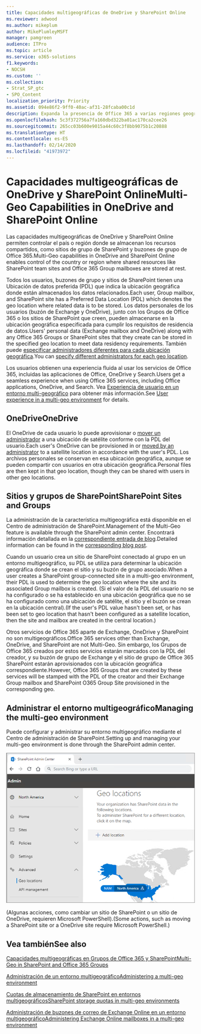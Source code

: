 ```yaml
---
title: Capacidades multigeográficas de OneDrive y SharePoint Online
ms.reviewer: adwood
ms.author: mikeplum
author: MikePlumleyMSFT
manager: pamgreen
audience: ITPro
ms.topic: article
ms.service: o365-solutions
f1.keywords:
- NOCSH
ms.custom: ''
ms.collection:
- Strat_SP_gtc
- SPO_Content
localization_priority: Priority
ms.assetid: 094e86f2-9ff0-40ac-af31-28fcaba00c1d
description: Expanda la presencia de Office 365 a varias regiones geográficas con las capacidades multigeográficas de OneDrive Online.
ms.openlocfilehash: 5c3f372756a7fa160dbd322ba01ac170ca2cee26
ms.sourcegitcommit: 265cc03b600e9015a44c60c3f8bb9075b1c20888
ms.translationtype: HT
ms.contentlocale: es-ES
ms.lasthandoff: 02/14/2020
ms.locfileid: "41973972"
---
```

# <a name="multi-geo-capabilities-in-onedrive-and-sharepoint-online"></a><span data-ttu-id="4a14f-103">Capacidades multigeográficas de OneDrive y SharePoint Online</span><span class="sxs-lookup"><span data-stu-id="4a14f-103">Multi-Geo Capabilities in OneDrive and SharePoint Online</span></span>

<span data-ttu-id="4a14f-104">Las capacidades multigeográficas de OneDrive y SharePoint Online permiten controlar el país o región donde se almacenan los recursos compartidos, como sitios de grupo de SharePoint y buzones de grupo de Office 365.</span><span class="sxs-lookup"><span data-stu-id="4a14f-104">Multi-Geo capabilities in OneDrive and SharePoint Online enables control of the country or region where shared resources like SharePoint team sites and Office 365 Group mailboxes are stored at rest.</span></span>

<span data-ttu-id="4a14f-105">Todos los usuarios, buzones de grupo y sitios de SharePoint tienen una Ubicación de datos preferida (PDL) que indica la ubicación geográfica donde están almacenados los datos relacionados.</span><span class="sxs-lookup"><span data-stu-id="4a14f-105">Each user, Group mailbox, and SharePoint site has a Preferred Data Location (PDL) which denotes the geo location where related data is to be stored.</span></span> <span data-ttu-id="4a14f-106">Los datos personales de los usuarios (buzón de Exchange y OneDrive), junto con los Grupos de Office 365 o los sitios de SharePoint que creen, pueden almacenarse en la ubicación geográfica especificada para cumplir los requisitos de residencia de datos.</span><span class="sxs-lookup"><span data-stu-id="4a14f-106">Users' personal data (Exchange mailbox and OneDrive) along with any Office 365 Groups or SharePoint sites that they create can be stored in the specified geo location to meet data residency requirements.</span></span> <span data-ttu-id="4a14f-107">También puede [especificar administradores diferentes para cada ubicación geográfica](add-a-sharepoint-geo-admin.md).</span><span class="sxs-lookup"><span data-stu-id="4a14f-107">You can [specify different administrators for each geo location](add-a-sharepoint-geo-admin.md).</span></span>

<span data-ttu-id="4a14f-108">Los usuarios obtienen una experiencia fluida al usar los servicios de Office 365, incluidas las aplicaciones de Office, OneDrive y Search.</span><span class="sxs-lookup"><span data-stu-id="4a14f-108">Users get a seamless experience when using Office 365 services, including Office applications, OneDrive, and Search.</span></span> <span data-ttu-id="4a14f-109">Vea [Experiencia de usuario en un entorno multi-geográfico](multi-geo-user-experience.md) para obtener más información.</span><span class="sxs-lookup"><span data-stu-id="4a14f-109">See [User experience in a multi-geo environment](multi-geo-user-experience.md) for details.</span></span>

## <a name="onedrive"></a><span data-ttu-id="4a14f-110">OneDrive</span><span class="sxs-lookup"><span data-stu-id="4a14f-110">OneDrive</span></span>

<span data-ttu-id="4a14f-111">El OneDrive de cada usuario lo puede aprovisionar o [mover un administrador](move-onedrive-between-geo-locations.md) a una ubicación de satélite conforme con la PDL del usuario.</span><span class="sxs-lookup"><span data-stu-id="4a14f-111">Each user's OneDrive can be provisioned in or [moved by an administrator](move-onedrive-between-geo-locations.md) to a satellite location in accordance with the user's PDL.</span></span> <span data-ttu-id="4a14f-112">Los archivos personales se conservan en esa ubicación geográfica, aunque se pueden compartir con usuarios en otra ubicación geográfica.</span><span class="sxs-lookup"><span data-stu-id="4a14f-112">Personal files are then kept in that geo location, though they can be shared with users in other geo locations.</span></span>

## <a name="sharepoint-sites-and-groups"></a><span data-ttu-id="4a14f-113">Sitios y grupos de SharePoint</span><span class="sxs-lookup"><span data-stu-id="4a14f-113">SharePoint Sites and Groups</span></span>

<span data-ttu-id="4a14f-114">La administración de la característica multigeográfica está disponible en el Centro de administración de SharePoint.</span><span class="sxs-lookup"><span data-stu-id="4a14f-114">Management of the Multi-Geo feature is available through the SharePoint admin center.</span></span> <span data-ttu-id="4a14f-115">Encontrará información detallada en la [correspondiente entrada de blog](https://techcommunity.microsoft.com/t5/Office-365-Blog/Now-available-Multi-Geo-in-SharePoint-and-Office-365-Groups/ba-p/263302).</span><span class="sxs-lookup"><span data-stu-id="4a14f-115">Detailed information can be found in the [corresponding blog post](https://techcommunity.microsoft.com/t5/Office-365-Blog/Now-available-Multi-Geo-in-SharePoint-and-Office-365-Groups/ba-p/263302).</span></span>

<span data-ttu-id="4a14f-116">Cuando un usuario crea un sitio de SharePoint conectado al grupo en un entorno multigeográfico, su PDL se utiliza para determinar la ubicación geográfica donde se crean el sitio y su buzón de grupo asociado.</span><span class="sxs-lookup"><span data-stu-id="4a14f-116">When a user creates a SharePoint group-connected site in a multi-geo environment, their PDL is used to determine the geo location where the site and its associated Group mailbox is created.</span></span> <span data-ttu-id="4a14f-117">(Si el valor de la PDL del usuario no se ha configurado o se ha establecido en una ubicación geográfica que no se ha configurado como una ubicación de satélite, el sitio y el buzón se crean en la ubicación central).</span><span class="sxs-lookup"><span data-stu-id="4a14f-117">(If the user's PDL value hasn't been set, or has been set to geo location that hasn't been configured as a satellite location, then the site and mailbox are created in the central location.)</span></span>

<span data-ttu-id="4a14f-118">Otros servicios de Office 365 aparte de Exchange, OneDrive y SharePoint no son multigeográficos.</span><span class="sxs-lookup"><span data-stu-id="4a14f-118">Office 365 services other than Exchange, OneDrive, and SharePoint are not Multi-Geo.</span></span> <span data-ttu-id="4a14f-119">Sin embargo, los Grupos de Office 365 creados por estos servicios estarán marcados con la PDL del creador, y su buzón de grupo de Exchange y el sitio de grupo de Office 365 SharePoint estarán aprovisionados con la ubicación geográfica correspondiente.</span><span class="sxs-lookup"><span data-stu-id="4a14f-119">However, Office 365 Groups that are created by these services will be stamped with the PDL of the creator and their Exchange Group mailbox and SharePoint O365 Group Site provisioned in the corresponding geo.</span></span> 

## <a name="managing-the-multi-geo-environment"></a><span data-ttu-id="4a14f-120">Administrar el entorno multigeográfico</span><span class="sxs-lookup"><span data-stu-id="4a14f-120">Managing the multi-geo environment</span></span>

<span data-ttu-id="4a14f-121">Puede configurar y administrar su entorno multigeográfico mediante el Centro de administración de SharePoint.</span><span class="sxs-lookup"><span data-stu-id="4a14f-121">Setting up and managing your multi-geo environment is done through the SharePoint admin center.</span></span> 

![Captura de pantalla de la página de ubicaciones geográficas en el Centro de administración de SharePoint](media/sharepoint-multi-geo-admin-center.png)

<span data-ttu-id="4a14f-123">(Algunas acciones, como cambiar un sitio de SharePoint o un sitio de OneDrive, requieren Microsoft PowerShell).</span><span class="sxs-lookup"><span data-stu-id="4a14f-123">(Some actions, such as moving a SharePoint site or a OneDrive site require Microsoft PowerShell.)</span></span>

## <a name="see-also"></a><span data-ttu-id="4a14f-124">Vea también</span><span class="sxs-lookup"><span data-stu-id="4a14f-124">See also</span></span>

[<span data-ttu-id="4a14f-125">Capacidades multigeográficas en Grupos de Office 365 y SharePoint</span><span class="sxs-lookup"><span data-stu-id="4a14f-125">Multi-Geo in SharePoint and Office 365 Groups</span></span>](https://techcommunity.microsoft.com/t5/Office-365-Blog/Now-available-Multi-Geo-in-SharePoint-and-Office-365-Groups/ba-p/263302)

[<span data-ttu-id="4a14f-126">Administración de un entorno multigeográfico</span><span class="sxs-lookup"><span data-stu-id="4a14f-126">Administering a multi-geo environment</span></span>](administering-a-multi-geo-environment.md)

[<span data-ttu-id="4a14f-127">Cuotas de almacenamiento de SharePoint en entornos multigeográficos</span><span class="sxs-lookup"><span data-stu-id="4a14f-127">SharePoint storage quotas in multi-geo environments</span></span>](sharepoint-multi-geo-storage-quota.md)

[<span data-ttu-id="4a14f-128">Administración de buzones de correo de Exchange Online en un entorno multigeográfico</span><span class="sxs-lookup"><span data-stu-id="4a14f-128">Administering Exchange Online mailboxes in a multi-geo environment</span></span>](administering-exchange-online-multi-geo.md)
